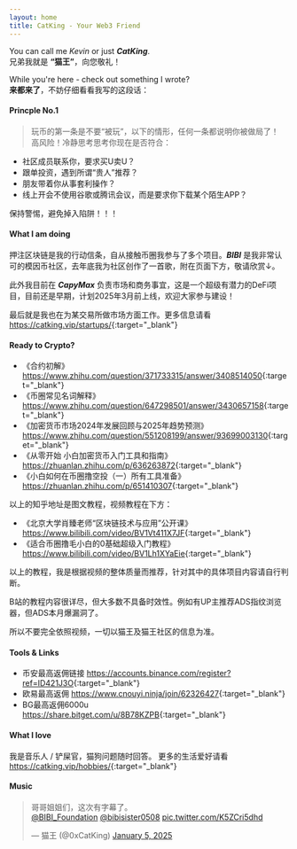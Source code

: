 ```yaml
---
layout: home
title: CatKing - Your Web3 Friend
---
```




You can call me _Kevin_ or just **_CatKing_**.  
兄弟我就是 **“猫王”**，向您敬礼！

While you're here - check out something I wrote?  
**来都来了**，不妨仔细看看我写的这段话：


#### Princple No.1
> 玩币的第一条是不要“被玩”，以下的情形，任何一条都说明你被做局了！  
高风险！冷静思考思考你现在是否符合：
- 社区成员联系你，要求买U卖U？
- 跟单投资，遇到所谓“贵人”推荐？
- 朋友带着你从事套利操作？
- 线上开会不使用谷歌或腾讯会议，而是要求你下载某个陌生APP？

保持警惕，避免掉入陷阱！！！

#### What I am doing
押注区块链是我的行动信条，自从接触币圈我参与了多个项目。***BIBI*** 是我非常认可的模因币社区，去年底我为社区创作了一首歌，附在页面下方，敬请欣赏↓。

此外我目前在 ***CapyMax*** 负责市场和商务事宜，这是一个超级有潜力的DeFi项目，目前还是早期，计划2025年3月前上线，欢迎大家参与建设！

最后就是我也在为某交易所做市场方面工作。更多信息请看<https://catking.vip/startups/>{:target="_blank"}


#### Ready to Crypto?
- 《合约初解》<https://www.zhihu.com/question/371733315/answer/3408514050>{:target="_blank"}
- 《币圈常见名词解释》<https://www.zhihu.com/question/647298501/answer/3430657158>{:target="_blank"}
- 《加密货币市场2024年发展回顾与2025年趋势预测》<https://www.zhihu.com/question/551208199/answer/93699003130>{:target="_blank"}
- 《从零开始 小白加密货币入门工具和指南》<https://zhuanlan.zhihu.com/p/636263872>{:target="_blank"}
- 《小白如何在币圈撸空投（一）所有工具准备》<https://zhuanlan.zhihu.com/p/651410307>{:target="_blank"}

以上的知乎地址是图文教程，视频教程在下方：

- 《北京大学肖臻老师“区块链技术与应用”公开课》<https://www.bilibili.com/video/BV1Vt411X7JF>{:target="_blank"}
- 《适合币圈撸毛小白的0基础超级入门教程》<https://www.bilibili.com/video/BV1Lh1XYaEie>{:target="_blank"}

以上的教程，我是根据视频的整体质量而推荐，针对其中的具体项目内容请自行判断。

B站的教程内容很详尽，但大多数不具备时效性。例如有UP主推荐ADS指纹浏览器，但ADS本月爆漏洞了。

所以不要完全依照视频，一切以猫王及猫王社区的信息为准。


#### Tools & Links
- <span class="icon-binance"></span> 币安最高返佣链接  <https://accounts.binance.com/register?ref=ID421J3O>{:target="_blank"}
- <span class="icon-OKX_logo"></span> 欧易最高返佣  <https://www.cnouyi.ninja/join/62326427>{:target="_blank"}
- <span class="icon-baseasset_img_media-kit_logo-green-v3"></span> BG最高返佣6000u  <https://share.bitget.com/u/8B78KZPB>{:target="_blank"}

#### What I love
我是音乐人 / 铲屎官，猫狗问题随时回答。 更多的生活爱好请看<https://catking.vip/hobbies/>{:target="_blank"}

#### Music

<blockquote class="twitter-tweet"><p lang="zh" dir="ltr">哥哥姐姐们，这次有字幕了。<br> <a href="https://twitter.com/BIBI_Foundation?ref_src=twsrc%5Etfw">@BIBI_Foundation</a> <a href="https://twitter.com/bibisister0508?ref_src=twsrc%5Etfw">@bibisister0508</a> <a href="https://t.co/K5ZCri5dhd">pic.twitter.com/K5ZCri5dhd</a></p>&mdash; 猫王 (@0xCatKing) <a href="https://twitter.com/0xCatKing/status/1875928560726381027?ref_src=twsrc%5Etfw">January 5, 2025</a></blockquote> <script async src="https://platform.twitter.com/widgets.js" charset="utf-8"></script>